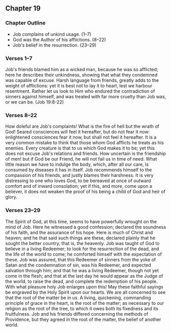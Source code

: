 ## Chapter 19

### Chapter Outline

- Job complains of unkind usage. (1–7)
- God was the Author of his afflictions. (8–22)
- Job's belief in the resurrection. (23–29)

### Verses 1–7

Job's friends blamed him as a wicked man, because he was so afflicted; here he describes their unkindness, showing that what they condemned was capable of excuse. Harsh language from friends, greatly adds to the weight of afflictions: yet it is best not to lay it to heart, lest we harbour resentment. Rather let us look to Him who endured the contradiction of sinners against himself, and was treated with far more cruelty than Job was, or we can be. (Job 19:8-22)

### Verses 8–22

How doleful are Job's complaints! What is the fire of hell but the wrath of God! Seared consciences will feel it hereafter, but do not fear it now: enlightened consciences fear it now, but shall not feel it hereafter. It is a very common mistake to think that those whom God afflicts he treats as his enemies. Every creature is that to us which God makes it to be; yet this does not excuse Job's relations and friends. How uncertain is the friendship of men! but if God be our Friend, he will not fail us in time of need. What little reason we have to indulge the body, which, after all our care, is consumed by diseases it has in itself. Job recommends himself to the compassion of his friends, and justly blames their harshness. It is very distressing to one who loves God, to be bereaved at once of outward comfort and of inward consolation; yet if this, and more, come upon a believer, it does not weaken the proof of his being a child of God and heir of glory.

### Verses 23–29

The Spirit of God, at this time, seems to have powerfully wrought on the mind of Job. Here he witnessed a good confession; declared the soundness of his faith, and the assurance of his hope. Here is much of Christ and heaven; and he that said such things are these, declared plainly that he sought the better country, that is, the heavenly. Job was taught of God to believe in a living Redeemer; to look for the resurrection of the dead, and the life of the world to come; he comforted himself with the expectation of these. Job was assured, that this Redeemer of sinners from the yoke of Satan and the condemnation of sin, was his Redeemer, and expected salvation through him; and that he was a living Redeemer, though not yet come in the flesh; and that at the last day he would appear as the Judge of the world, to raise the dead, and complete the redemption of his people. With what pleasure holy Job enlarges upon this! May these faithful sayings be engraved by the Holy Spirit upon our hearts. We are all concerned to see that the root of the matter be in us. A living, quickening, commanding principle of grace in the heart, is the root of the matter; as necessary to our religion as the root of the tree, to which it owes both its fixedness and its fruitfulness. Job and his friends differed concerning the methods of Providence, but they agreed in the root of the matter, the belief of another world.

